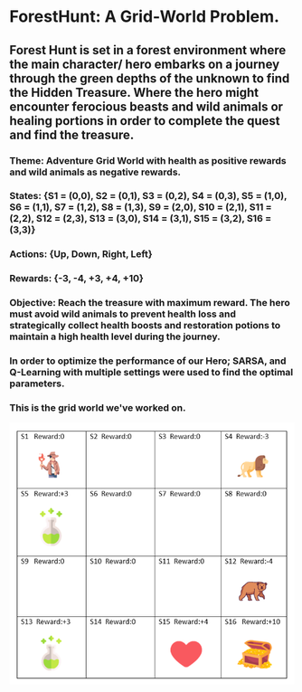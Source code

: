 # ForestHunt: A Grid-World Problem.

## Forest Hunt is set in a forest environment where the main character/ hero embarks on a journey through the green depths of the unknown to find the Hidden Treasure. Where the hero might encounter ferocious beasts and wild animals or healing portions in order to complete the quest and find the treasure.

### __Theme__: Adventure Grid World with health as positive rewards and wild animals as negative rewards.
### __States__: {S1 = (0,0), S2 = (0,1), S3 = (0,2), S4 = (0,3), S5 = (1,0), S6 = (1,1), S7 = (1,2), S8 = (1,3), S9 = (2,0), S10 = (2,1), S11 = (2,2), S12 = (2,3), S13 = (3,0), S14 = (3,1), S15 = (3,2), S16 = (3,3)}
### __Actions__: {Up, Down, Right, Left}
### __Rewards__: {-3, -4, +3, +4, +10}
### __Objective__: Reach the treasure with maximum reward. The hero must avoid wild animals to prevent health loss and strategically collect health boosts and restoration potions to maintain a high health level during the journey.


### In order to optimize the performance of our Hero; SARSA, and Q-Learning with multiple settings were used to find the optimal parameters.

### This is the grid world we've worked on.
![gw](gw.png)

